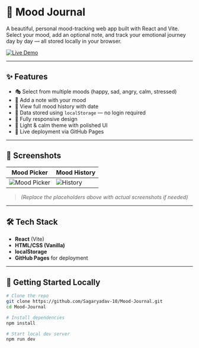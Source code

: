# 🌈 Mood Journal

A beautiful, personal mood-tracking web app built with React and Vite.  
Select your mood, add an optional note, and track your emotional journey day by day — all stored locally in your browser.

[![Live Demo](https://img.shields.io/badge/Live%20Demo-Click%20Here-brightgreen?style=for-the-badge&logo=github)](https://Sagaryadav-10.github.io/Mood-Journal/)

---

## ✨ Features

- 🎭 Select from multiple moods (happy, sad, angry, calm, stressed)
- 📝 Add a note with your mood
- 📅 View full mood history with date
- 💾 Data stored using `localStorage` — no login required
- 📱 Fully responsive design
- 🎨 Light & calm theme with polished UI
- 🚀 Live deployment via GitHub Pages

---

## 📸 Screenshots

| Mood Picker | Mood History |
|-------------|--------------|
| ![Mood Picker](https://via.placeholder.com/300x200?text=Mood+Picker) | ![History](https://via.placeholder.com/300x200?text=Mood+History) |

> *(Replace the placeholders above with actual screenshots if needed)*

---

## 🛠 Tech Stack

- **React** (Vite)
- **HTML/CSS (Vanilla)**
- **localStorage**
- **GitHub Pages** for deployment

---

## 🚀 Getting Started Locally

```bash
# Clone the repo
git clone https://github.com/Sagaryadav-10/Mood-Journal.git
cd Mood-Journal

# Install dependencies
npm install

# Start local dev server
npm run dev
